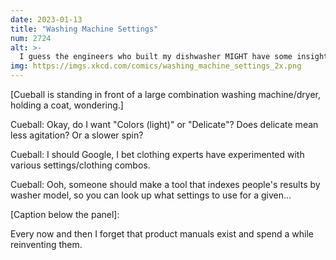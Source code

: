 ```yaml
---
date: 2023-01-13
title: "Washing Machine Settings"
num: 2724
alt: >-
  I guess the engineers who built my dishwasher MIGHT have some insight into how to load it, but instead of reading the booklet they gave me, it seems easier to experiment for years and then get in arguments so heated that I get banned from Quora.
img: https://imgs.xkcd.com/comics/washing_machine_settings_2x.png
---
```

[Cueball is standing in front of a large combination washing machine/dryer, holding a coat, wondering.]

Cueball: Okay, do I want "Colors (light)" or "Delicate"? Does delicate mean less agitation? Or a slower spin?

Cueball: I should Google, I bet clothing experts have experimented with various settings/clothing combos.

Cueball: Ooh, someone should make a tool that indexes people's results by washer model, so you can look up what settings to use for a given...

[Caption below the panel]:

 Every now and then I forget that product manuals exist and spend a while reinventing them.